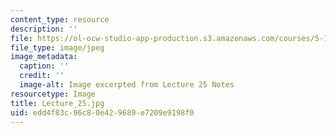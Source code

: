 ```yaml
---
content_type: resource
description: ''
file: https://ol-ocw-studio-app-production.s3.amazonaws.com/courses/5-111sc-principles-of-chemical-science-fall-2014/edd4f83c96c80e429689e7209e9198f0_Lecture_25.jpg
file_type: image/jpeg
image_metadata:
  caption: ''
  credit: ''
  image-alt: Image excerpted from Lecture 25 Notes
resourcetype: Image
title: Lecture_25.jpg
uid: edd4f83c-96c8-0e42-9689-e7209e9198f0
---
```

